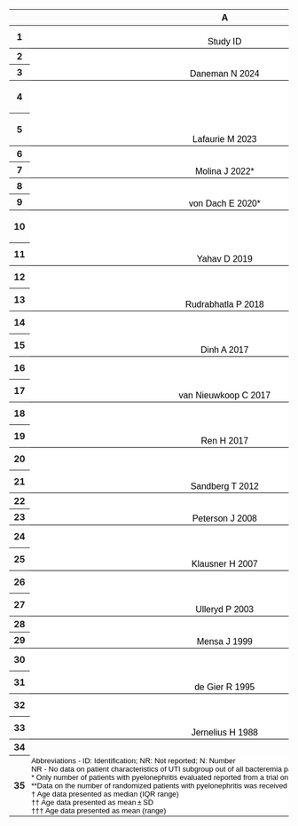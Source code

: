<meta http-equiv="Content-Type" content="text/html; charset=utf-8"><link type="text/css" rel="stylesheet" href="resources/sheet.css" >
<style type="text/css">.ritz .waffle a { color: inherit; }.ritz .waffle .s4{border-bottom:1px SOLID #000000;border-right:1px SOLID #000000;background-color:#ffffff;text-align:left;color:#000000;font-family:Arial;font-size:12pt;vertical-align:bottom;white-space:nowrap;direction:ltr;padding:2px 3px 2px 3px;}.ritz .waffle .s10{background-color:#ffffff;text-align:left;color:#000000;font-family:Arial;font-size:10pt;vertical-align:bottom;white-space:nowrap;direction:ltr;padding:2px 3px 2px 3px;}.ritz .waffle .s0{border-bottom:1px SOLID #000000;border-right:1px SOLID #000000;background-color:#ffffff;text-align:center;color:#000000;font-family:Arial;font-size:12pt;vertical-align:bottom;white-space:normal;overflow:hidden;word-wrap:break-word;direction:ltr;padding:2px 3px 2px 3px;}.ritz .waffle .s5{border-bottom:1px SOLID #000000;border-right:1px SOLID #000000;background-color:#ffffff;text-align:right;color:#000000;font-family:Arial;font-size:12pt;vertical-align:bottom;white-space:nowrap;direction:ltr;padding:2px 3px 2px 3px;}.ritz .waffle .s1{border-bottom:1px SOLID #000000;border-right:1px SOLID #000000;background-color:#ffffff;text-align:center;font-weight:bold;color:#000000;font-family:Arial;font-size:12pt;vertical-align:bottom;white-space:normal;overflow:hidden;word-wrap:break-word;direction:ltr;padding:2px 3px 2px 3px;}.ritz .waffle .s2{border-bottom:1px SOLID #000000;border-right:1px SOLID #000000;background-color:#ffffff;text-align:left;color:#000000;font-family:Arial;font-size:12pt;vertical-align:bottom;white-space:normal;overflow:hidden;word-wrap:break-word;direction:ltr;padding:2px 3px 2px 3px;}.ritz .waffle .s7{border-right:none;background-color:#ffffff;text-align:left;color:#000000;font-family:Arial;font-size:10pt;vertical-align:bottom;white-space:nowrap;direction:ltr;padding:2px 3px 2px 3px;}.ritz .waffle .s8{border-left:none;border-right:none;background-color:#ffffff;text-align:left;color:#000000;font-family:Arial;font-size:10pt;vertical-align:bottom;white-space:nowrap;direction:ltr;padding:2px 3px 2px 3px;}.ritz .waffle .s3{border-bottom:1px SOLID #000000;border-right:1px SOLID #000000;background-color:#ffffff;text-align:right;color:#000000;font-family:Arial;font-size:12pt;vertical-align:bottom;white-space:normal;overflow:hidden;word-wrap:break-word;direction:ltr;padding:2px 3px 2px 3px;}.ritz .waffle .s6{border-bottom:1px SOLID #000000;border-right:1px SOLID #000000;background-color:#ffffff;text-align:center;color:#000000;font-family:Arial;font-size:12pt;vertical-align:bottom;white-space:nowrap;direction:ltr;padding:2px 3px 2px 3px;}.ritz .waffle .s9{border-left:none;background-color:#ffffff;text-align:left;color:#000000;font-family:Arial;font-size:10pt;vertical-align:bottom;white-space:nowrap;direction:ltr;padding:2px 3px 2px 3px;}</style><div class="ritz grid-container" dir="ltr"><table class="waffle" cellspacing="0" cellpadding="0"><thead><tr><th class="row-header freezebar-origin-ltr"></th><th id="0C0" style="width:100px;" class="column-headers-background">A</th><th id="0C1" style="width:100px;" class="column-headers-background">B</th><th id="0C2" style="width:100px;" class="column-headers-background">C</th><th id="0C3" style="width:100px;" class="column-headers-background">D</th><th id="0C4" style="width:100px;" class="column-headers-background">E</th><th id="0C5" style="width:100px;" class="column-headers-background">F</th><th id="0C6" style="width:100px;" class="column-headers-background">G</th><th id="0C7" style="width:100px;" class="column-headers-background">H</th><th id="0C8" style="width:137px;" class="column-headers-background">I</th><th id="0C9" style="width:100px;" class="column-headers-background">J</th><th id="0C10" style="width:100px;" class="column-headers-background">K</th></tr></thead><tbody><tr style="height: 20px"><th id="0R0" style="height: 20px;" class="row-headers-background"><div class="row-header-wrapper" style="line-height: 20px">1</div></th><td class="s0">Study ID</td><td class="s0">Country</td><td class="s0">N of centers </td><td class="s0">Setting</td><td class="s0">Sponsor</td><td class="s0">Followup duration</td><td class="s0">Comparison </td><td class="s0">Number randomized</td><td class="s1" dir="ltr">Age</td><td class="s0">Women (%)</td><td class="s0">Bacteremia (%)</td></tr><tr style="height: 20px"><th id="0R1" style="height: 20px;" class="row-headers-background"><div class="row-header-wrapper" style="line-height: 20px">2</div></th><td class="s0" rowspan="2">Daneman N 2024</td><td class="s2" rowspan="2">Multinational<br></td><td class="s3" rowspan="2">74</td><td class="s2" rowspan="2">Hospital</td><td class="s2" rowspan="2">Academic</td><td class="s2" rowspan="2">13 weeks</td><td class="s4">7 days</td><td class="s2" rowspan="2">NR</td><td class="s2" dir="ltr" rowspan="2">NR</td><td class="s2" rowspan="2">NR</td><td class="s5" rowspan="2">100%</td></tr><tr style="height: 20px"><th id="0R2" style="height: 20px;" class="row-headers-background"><div class="row-header-wrapper" style="line-height: 20px">3</div></th><td class="s4">14 days </td></tr><tr style="height: 20px"><th id="0R3" style="height: 20px;" class="row-headers-background"><div class="row-header-wrapper" style="line-height: 20px">4</div></th><td class="s0" rowspan="2">Lafaurie M 2023</td><td class="s2" rowspan="2">France</td><td class="s3" rowspan="2">27</td><td class="s2" rowspan="2">Hospital</td><td class="s2" rowspan="2">Academic</td><td class="s2" rowspan="2">12 weeks</td><td class="s4">7 days</td><td class="s3">115</td><td class="s2" dir="ltr">62.3 (49.9–73.2)†</td><td class="s5" rowspan="2">0%</td><td class="s5">15.60%</td></tr><tr style="height: 20px"><th id="0R4" style="height: 20px;" class="row-headers-background"><div class="row-header-wrapper" style="line-height: 20px">5</div></th><td class="s4">14 days </td><td class="s3">125</td><td class="s2" dir="ltr">58.9 (49.3–72.5)†</td><td class="s5">18%</td></tr><tr style="height: 20px"><th id="0R5" style="height: 20px;" class="row-headers-background"><div class="row-header-wrapper" style="line-height: 20px">6</div></th><td class="s6" rowspan="2">Molina J 2022*</td><td class="s2" rowspan="2">Spain</td><td class="s3" rowspan="2">5</td><td class="s2" rowspan="2">Mixed</td><td class="s2" rowspan="2">Academic</td><td class="s2" rowspan="2">4 weeks</td><td class="s4">7 days</td><td class="s4">70**</td><td class="s2" dir="ltr" rowspan="2">NR</td><td class="s2" rowspan="2">NR</td><td class="s5" rowspan="2">100%</td></tr><tr style="height: 20px"><th id="0R6" style="height: 20px;" class="row-headers-background"><div class="row-header-wrapper" style="line-height: 20px">7</div></th><td class="s4">14 days </td><td class="s4">66**</td></tr><tr style="height: 20px"><th id="0R7" style="height: 20px;" class="row-headers-background"><div class="row-header-wrapper" style="line-height: 20px">8</div></th><td class="s0" rowspan="2">von Dach E 2020*</td><td class="s2" rowspan="2">Switzerland</td><td class="s3" rowspan="2">3</td><td class="s2" rowspan="2">Hospital</td><td class="s2" rowspan="2">Academic</td><td class="s2" rowspan="2">13 weeks</td><td class="s4">7 days</td><td class="s2">107<span style="font-weight:bold;">**</span></td><td class="s2" dir="ltr" rowspan="2">NR</td><td class="s2" rowspan="2">NR</td><td class="s5" rowspan="2">100%</td></tr><tr style="height: 20px"><th id="0R8" style="height: 20px;" class="row-headers-background"><div class="row-header-wrapper" style="line-height: 20px">9</div></th><td class="s4">14 days </td><td class="s2">117<span style="font-weight:bold;">**</span></td></tr><tr style="height: 20px"><th id="0R9" style="height: 20px;" class="row-headers-background"><div class="row-header-wrapper" style="line-height: 20px">10</div></th><td class="s0" rowspan="2">Yahav D 2019</td><td class="s2" rowspan="2">Multinational</td><td class="s3" rowspan="2">3</td><td class="s2" rowspan="2">Hospital</td><td class="s2" rowspan="2">Academic</td><td class="s2" rowspan="2">13 weeks</td><td class="s4">7 days</td><td class="s2">212<span style="font-weight:bold;">**</span></td><td class="s2" dir="ltr">71 (61.8–81)†</td><td class="s5">51%</td><td class="s5" rowspan="2">100%</td></tr><tr style="height: 20px"><th id="0R10" style="height: 20px;" class="row-headers-background"><div class="row-header-wrapper" style="line-height: 20px">11</div></th><td class="s4">14 days</td><td class="s2">199<span style="font-weight:bold;">*</span></td><td class="s2" dir="ltr">71 (61–80)†</td><td class="s5">54.7%</td></tr><tr style="height: 20px"><th id="0R11" style="height: 20px;" class="row-headers-background"><div class="row-header-wrapper" style="line-height: 20px">12</div></th><td class="s0" rowspan="2">Rudrabhatla P 2018</td><td class="s2" rowspan="2">India</td><td class="s3" rowspan="2">1</td><td class="s2" rowspan="2">Hospital</td><td class="s2" rowspan="2">Academic</td><td class="s2" rowspan="2">6 weeks</td><td class="s4">7 days</td><td class="s3">27</td><td class="s2" dir="ltr">51(42-60)†</td><td class="s5">59%</td><td class="s2" rowspan="2">NR</td></tr><tr style="height: 20px"><th id="0R12" style="height: 20px;" class="row-headers-background"><div class="row-header-wrapper" style="line-height: 20px">13</div></th><td class="s4">14 days </td><td class="s3">27</td><td class="s2" dir="ltr">55 (42-60)†</td><td class="s5">52%</td></tr><tr style="height: 20px"><th id="0R13" style="height: 20px;" class="row-headers-background"><div class="row-header-wrapper" style="line-height: 20px">14</div></th><td class="s0" rowspan="2">Dinh A 2017</td><td class="s2" rowspan="2">France</td><td class="s3" rowspan="2">10</td><td class="s2" rowspan="2">Mixed</td><td class="s2" rowspan="2">Academic</td><td class="s2" rowspan="2">4 weeks</td><td class="s4">5 days</td><td class="s3">49</td><td class="s2" dir="ltr">30.5 ± 10.3††</td><td class="s5" rowspan="2">100%</td><td class="s5">2.3%</td></tr><tr style="height: 20px"><th id="0R14" style="height: 20px;" class="row-headers-background"><div class="row-header-wrapper" style="line-height: 20px">15</div></th><td class="s4">10 days</td><td class="s3">51</td><td class="s2" dir="ltr">33.1 ± 11.7††</td><td class="s5">4.4%</td></tr><tr style="height: 20px"><th id="0R15" style="height: 20px;" class="row-headers-background"><div class="row-header-wrapper" style="line-height: 20px">16</div></th><td class="s0" rowspan="2">van Nieuwkoop C 2017</td><td class="s2" rowspan="2">Netherlands</td><td class="s3" rowspan="2">6</td><td class="s2" rowspan="2">Mixed</td><td class="s2" rowspan="2">Academic</td><td class="s2" rowspan="2">12 weeks</td><td class="s4">7 days</td><td class="s3">97</td><td class="s2" dir="ltr">60 (48–72)†</td><td class="s5">55%</td><td class="s5">23%</td></tr><tr style="height: 20px"><th id="0R16" style="height: 20px;" class="row-headers-background"><div class="row-header-wrapper" style="line-height: 20px">17</div></th><td class="s4">14 days </td><td class="s3">103</td><td class="s2" dir="ltr">61(40–73)†</td><td class="s5">59%</td><td class="s5">15%</td></tr><tr style="height: 20px"><th id="0R17" style="height: 20px;" class="row-headers-background"><div class="row-header-wrapper" style="line-height: 20px">18</div></th><td class="s6" rowspan="2">Ren H 2017 </td><td class="s2" rowspan="2">China</td><td class="s3" rowspan="2">16</td><td class="s2" rowspan="2">Mixed</td><td class="s2" rowspan="2">Academic</td><td class="s2" rowspan="2">1.5-2 weeks</td><td class="s4">5 days </td><td class="s5">165</td><td class="s2" dir="ltr">49.08 ± 17.37††</td><td class="s5">88.61%</td><td class="s2" rowspan="2">NR</td></tr><tr style="height: 20px"><th id="0R18" style="height: 20px;" class="row-headers-background"><div class="row-header-wrapper" style="line-height: 20px">19</div></th><td class="s4">7-14 days </td><td class="s5">165</td><td class="s2" dir="ltr">50.18 ± 17.42††</td><td class="s5">86.16%</td></tr><tr style="height: 20px"><th id="0R19" style="height: 20px;" class="row-headers-background"><div class="row-header-wrapper" style="line-height: 20px">20</div></th><td class="s0" rowspan="2">Sandberg T 2012</td><td class="s2" rowspan="2">Sweeden</td><td class="s3" rowspan="2">21</td><td class="s2" rowspan="2">Mixed</td><td class="s2" rowspan="2">Pharma</td><td class="s2" rowspan="2">9 weeks</td><td class="s4">7 days</td><td class="s3">126</td><td class="s2" dir="ltr">46 (27–62)†</td><td class="s5" rowspan="2">100%</td><td class="s5">22%</td></tr><tr style="height: 20px"><th id="0R20" style="height: 20px;" class="row-headers-background"><div class="row-header-wrapper" style="line-height: 20px">21</div></th><td class="s4">14 days</td><td class="s3">122</td><td class="s2" dir="ltr">41(23–58)†</td><td class="s5">32%</td></tr><tr style="height: 20px"><th id="0R21" style="height: 20px;" class="row-headers-background"><div class="row-header-wrapper" style="line-height: 20px">22</div></th><td class="s0" rowspan="2">Peterson J 2008</td><td class="s2" rowspan="2">United States</td><td class="s3" rowspan="2">113</td><td class="s2" rowspan="2">Mixed</td><td class="s2" rowspan="2">Pharma</td><td class="s2" rowspan="2">6.5 weeks</td><td class="s4">5 days</td><td class="s3">559</td><td class="s2" dir="ltr" rowspan="2">54.2 ± 17.42††</td><td class="s5">61.5%</td><td class="s2" rowspan="2">NR</td></tr><tr style="height: 20px"><th id="0R22" style="height: 20px;" class="row-headers-background"><div class="row-header-wrapper" style="line-height: 20px">23</div></th><td class="s4">10 days</td><td class="s3">543</td><td class="s5">60.4%</td></tr><tr style="height: 20px"><th id="0R23" style="height: 20px;" class="row-headers-background"><div class="row-header-wrapper" style="line-height: 20px">24</div></th><td class="s0" rowspan="2">Klausner H 2007</td><td class="s2" rowspan="2">United States</td><td class="s3" rowspan="2">130</td><td class="s2" rowspan="2">Mixed</td><td class="s2" rowspan="2">Pharma</td><td class="s2" rowspan="2">5.5-6.5 weeks </td><td class="s4">5 days</td><td class="s3">146</td><td class="s2" dir="ltr">38.9 ± 17.96††</td><td class="s5">94.5%</td><td class="s5">8.2%</td></tr><tr style="height: 20px"><th id="0R24" style="height: 20px;" class="row-headers-background"><div class="row-header-wrapper" style="line-height: 20px">25</div></th><td class="s4">10 days</td><td class="s3">165</td><td class="s2" dir="ltr">39.4 ± 17.05††</td><td class="s5">97.6%</td><td class="s5">7.3%</td></tr><tr style="height: 20px"><th id="0R25" style="height: 20px;" class="row-headers-background"><div class="row-header-wrapper" style="line-height: 20px">26</div></th><td class="s0" rowspan="2">Ulleryd P 2003</td><td class="s2" rowspan="2">Sweden</td><td class="s3" rowspan="2">1</td><td class="s2" rowspan="2">Hospital</td><td class="s2" rowspan="2">Pharma</td><td class="s2" rowspan="2">52 weeks</td><td class="s4">14 days</td><td class="s3">57</td><td class="s2" dir="ltr">61 (18–85)†</td><td class="s5" rowspan="2">0%</td><td class="s5">18%</td></tr><tr style="height: 20px"><th id="0R26" style="height: 20px;" class="row-headers-background"><div class="row-header-wrapper" style="line-height: 20px">27</div></th><td class="s4">28 days</td><td class="s3">57</td><td class="s2" dir="ltr">62 (30–77)†</td><td class="s5">9%</td></tr><tr style="height: 20px"><th id="0R27" style="height: 20px;" class="row-headers-background"><div class="row-header-wrapper" style="line-height: 20px">28</div></th><td class="s6" rowspan="2">Mensa J 1999</td><td class="s2" rowspan="2">Spain</td><td class="s3" rowspan="2">1</td><td class="s2" rowspan="2">Hospital</td><td class="s2" rowspan="2">NR</td><td class="s2" rowspan="2">4-6 weeks</td><td class="s4">7 days</td><td class="s5">153</td><td class="s2" dir="ltr" rowspan="2">44 (NR)†</td><td class="s5" rowspan="2">100%</td><td class="s5" rowspan="2">29%</td></tr><tr style="height: 20px"><th id="0R28" style="height: 20px;" class="row-headers-background"><div class="row-header-wrapper" style="line-height: 20px">29</div></th><td class="s4">14 days </td><td class="s5">151</td></tr><tr style="height: 20px"><th id="0R29" style="height: 20px;" class="row-headers-background"><div class="row-header-wrapper" style="line-height: 20px">30</div></th><td class="s0" rowspan="2">de Gier R 1995</td><td class="s2" rowspan="2">Netherlands</td><td class="s3" rowspan="2">3</td><td class="s2" rowspan="2">Hospital</td><td class="s2" rowspan="2">Pharma</td><td class="s2" rowspan="2">4-6 weeks</td><td class="s4">7 days</td><td class="s3">26</td><td class="s2" dir="ltr">68 (36-87)†††</td><td class="s5">77%</td><td class="s2" rowspan="2">NR</td></tr><tr style="height: 20px"><th id="0R30" style="height: 20px;" class="row-headers-background"><div class="row-header-wrapper" style="line-height: 20px">31</div></th><td class="s4">14 days</td><td class="s3">28</td><td class="s2" dir="ltr">67 (23-94)†††</td><td class="s5">57%</td></tr><tr style="height: 20px"><th id="0R31" style="height: 20px;" class="row-headers-background"><div class="row-header-wrapper" style="line-height: 20px">32</div></th><td class="s0" rowspan="2">Jernelius H 1988</td><td class="s2" rowspan="2">Sweeden</td><td class="s3" rowspan="2">1</td><td class="s2" rowspan="2">Mixed</td><td class="s2" rowspan="2">Pharma</td><td class="s2" rowspan="2">3-4 weeks</td><td class="s4">7 days</td><td class="s3">38</td><td class="s2" dir="ltr">59 (18-81)†††</td><td class="s5">62.5%</td><td class="s5">15.6%</td></tr><tr style="height: 20px"><th id="0R32" style="height: 20px;" class="row-headers-background"><div class="row-header-wrapper" style="line-height: 20px">33</div></th><td class="s4">21 days</td><td class="s3">39</td><td class="s2" dir="ltr">61 (16-78)†††</td><td class="s5">75.8%</td><td class="s5">13.7%</td></tr><tr style="height: 20px"><th id="0R33" style="height: 20px;" class="row-headers-background"><div class="row-header-wrapper" style="line-height: 20px">34</div></th><td></td><td></td><td></td><td></td><td></td><td></td><td></td><td></td><td></td><td></td><td></td></tr><tr style="height: 20px"><th id="0R34" style="height: 20px;" class="row-headers-background"><div class="row-header-wrapper" style="line-height: 20px">35</div></th><td class="s7 softmerge" dir="ltr"><div class="softmerge-inner" style="width:698px;left:-1px">Abbreviations - ID: Identification; NR: Not reported; N: Number<br>NR - No data on patient characteristics of UTI subgroup out of all bacteremia patients  <br>* Only number of patients with pyelonephritis evaluated reported from a trial on patients with bacteremia<br>**Data on the number of randomized patients with pyelonephritis was received from the authors<br>† Age data presented as median (IQR range) <br>†† Age data presented as mean ± SD<br>††† Age data presented as mean (range)<br></div></td><td class="s8" dir="ltr"></td><td class="s8" dir="ltr"></td><td class="s8" dir="ltr"></td><td class="s8" dir="ltr"></td><td class="s8" dir="ltr"></td><td class="s9" dir="ltr"></td><td class="s9" dir="ltr"></td><td class="s10" dir="ltr"></td><td class="s10" dir="ltr"></td><td class="s10" dir="ltr"></td></tr></tbody></table></div>
